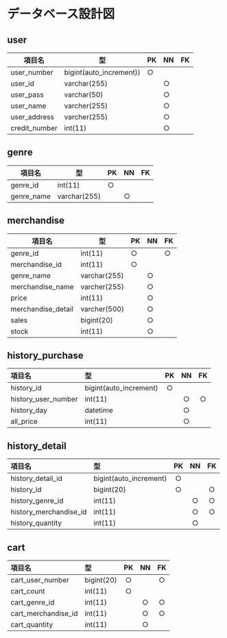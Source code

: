 # データベース設計図

## user

|項目名|型|PK|NN|FK|
|-----|--|--|--|--|
|user_number|bigint(auto_increment))|○|||
|user_id|varchar(255)||○||
|user_pass|varchar(50)||○||
|user_name|varcher(255)||○||
|user_address|varcher(255)||○||
|credit_number|int(11)||○||

## genre

|項目名|型|PK|NN|FK|
|-----|--|--|--|--|
|genre_id|int(11)|○|||
|genre_name|varchar(255)||○||

## merchandise

|項目名|型|PK|NN|FK|
|-----|--|--|--|--|
|genre_id|int(11)|○||○|
|merchandise_id|int(11)|○|||
|genre_name|varchar(255)||○||
|merchandise_name|varcher(255)||○||
|price|int(11)||○||
|merchandise_detail|varcher(500)||○||
|sales|bigint(20)||○||
|stock|int(11)||○||

## history_purchase

|項目名|型|PK|NN|FK|
|:---|:---|:---:|:---:|:---:|
|history_id|bigint(auto_increment)|○|||
|history_user_number|int(11)||○|○|
|history_day|datetime||○||
|all_price|int(11)||○||

## history_detail

|項目名|型|PK|NN|FK|
|:---|:---|:---:|:---:|:---:|
|history_detail_id|bigint(auto_increment)|○|||
|history_id|bigint(20)|○||○|
|history_genre_id|int(11)||○|○|
|history_merchandise_id|int(11)||○|○|
|history_quantity|int(11)||○||

## cart

|項目名|型|PK|NN|FK|
|:---|:---|:---:|:---:|:---:|
|cart_user_number|bigint(20)|○||○|
|cart_count|int(11)|○|||
|cart_genre_id|int(11)||○|○|
|cart_merchandise_id|int(11)||○|○|
|cart_quantity|int(11)||○||
